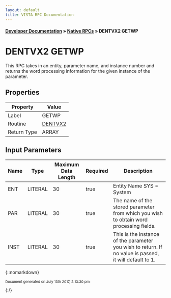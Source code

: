 ```yaml
---
layout: default
title: VISTA RPC Documentation
---
```


#### [Developer Documentation](../index) &#187; [Native RPCs](TableOfContents) &#187; DENTVX2 GETWP<br/>
# DENTVX2 GETWP

This RPC takes in an entity, parameter name, and instance number and returns the word processing information for the given instance of the parameter.

## Properties

Property | Value
--- | ---
Label | GETWP
Routine | [DENTVX2](http://code.osehra.org/dox/Routine_DENTVX2_source.html)
Return Type | ARRAY


## Input Parameters

Name | Type | Maximum Data Length | Required | Description
--- | --- | --- | --- | ---
ENT | LITERAL | 30 | true | Entity Name   SYS &#x3D; System
PAR | LITERAL | 30 | true | The name of the stored parameter from which you wish to obtain word processing fields.
INST | LITERAL | 30 | true | This is the instance of the parameter you wish to return. If no value is passed, it will default to 1.



{::nomarkdown} <br/><p style="font-size: 11px">Document generated on July 13th 2017, 2:13:30 pm</p>{:/}